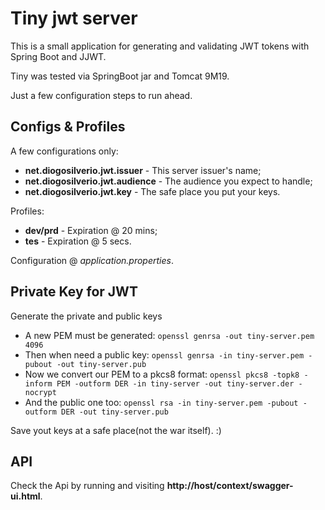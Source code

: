 # Tiny jwt server

This is a small application for generating and validating JWT tokens with Spring Boot and JJWT.

Tiny was tested via SpringBoot jar and Tomcat 9M19.

Just a few configuration steps to run ahead.

## Configs & Profiles

A few configurations only:

* **net.diogosilverio.jwt.issuer** - This server issuer's name;
* **net.diogosilverio.jwt.audience** - The audience you expect to handle;
* **net.diogosilverio.jwt.key** - The safe place you put your keys.

Profiles:

* **dev/prd** - Expiration @ 20 mins;
* **tes** - Expiration @ 5 secs.

Configuration @ _application.properties_.

## Private Key for JWT

Generate the private and public keys

* A new PEM must be generated: `openssl genrsa -out tiny-server.pem 4096`
* Then when need a public key: `openssl genrsa -in tiny-server.pem -pubout -out tiny-server.pub`
* Now we convert our PEM to a pkcs8 format: `openssl pkcs8 -topk8 -inform PEM -outform DER -in tiny-server -out tiny-server.der -nocrypt`
* And the public one too: `openssl rsa -in tiny-server.pem -pubout -outform DER -out tiny-server.pub`

Save yout keys at a safe place(not the war itself). :)

## API

Check the Api by running and visiting **http://host/context/swagger-ui.html**.